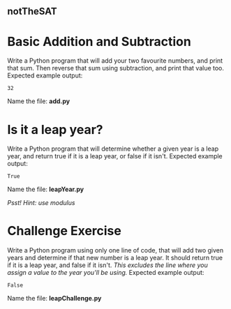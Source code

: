 ## notTheSAT

# Basic Addition and Subtraction

Write a Python program that will add your two favourite numbers, and print that sum.
Then reverse that sum using subtraction, and print that value too.
Expected example output:
```
32
```

Name the file: **add.py**


# Is it a leap year?

Write a Python program that will determine whether a given year is a leap year, and return true if it is a leap year, or false if it isn't.
Expected example output:
```
True
```

Name the file: **leapYear.py**

*Psst! Hint: use modulus*


# Challenge Exercise

Write a Python program using only one line of code, that will add two given years and determine if that new number is a leap year. It should return true if it is a leap year, and false if it isn't.
*This excludes the line where you assign a value to the year you'll be using.*
Expected example output:
```
False
```

Name the file: **leapChallenge.py**
